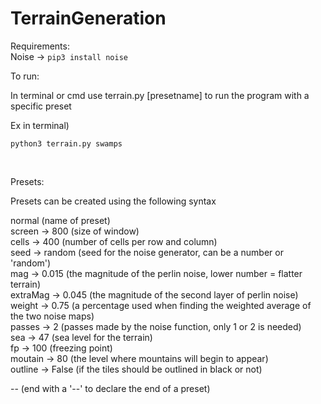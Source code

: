 # TerrainGeneration
Requirements:<br/>
Noise -> ```pip3 install noise```<br/>

To run:<br/>

In terminal or cmd use terrain.py [presetname] to run the program with a specific preset<br/>

Ex in terminal)<br/>

```
python3 terrain.py swamps
```
<br/>

Presets:<br/>

Presets can be created using the following syntax<br/>

normal                (name of preset)<br/>
screen -> 800         (size of window)<br/>
cells -> 400          (number of cells per row and column)<br/>
seed -> random        (seed for the noise generator, can be a number or 'random')<br/>
mag -> 0.015          (the magnitude of the perlin noise, lower number = flatter terrain)<br/>
extraMag -> 0.045     (the magnitude of the second layer of perlin noise)<br/>
weight -> 0.75        (a percentage used when finding the weighted average of the two noise maps)<br/>
passes -> 2           (passes made by the noise function, only 1 or 2 is needed)<br/>
sea -> 47             (sea level for the terrain)<br/>
fp -> 100             (freezing point)<br/>
moutain -> 80         (the level where mountains will begin to appear)<br/>
outline -> False      (if the tiles should be outlined in black or not)<br/>

--                    (end with a '--' to declare the end of a preset)<br/>

